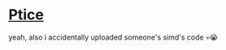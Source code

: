 # [Ptice](https://programming.in.th/tasks/0016)

yeah, also i accidentally uploaded someone's simd's code 💀😭

